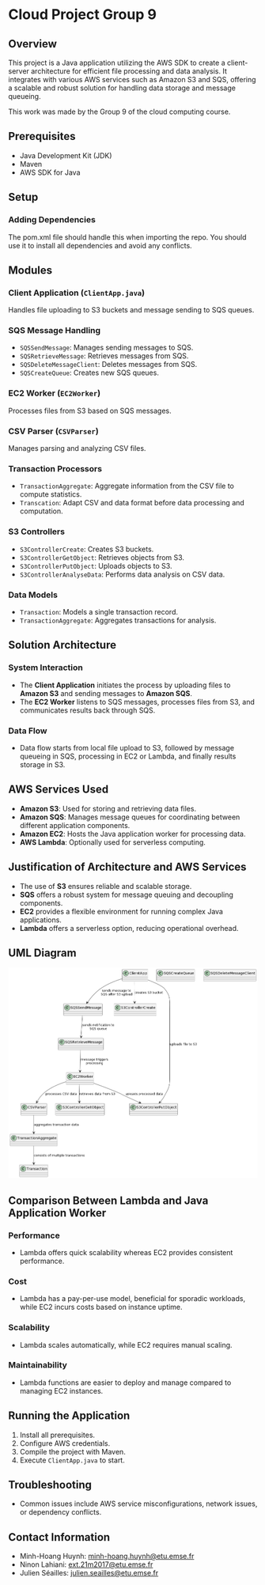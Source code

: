 # Cloud Project Group 9


## Overview


This project is a Java application utilizing the AWS SDK to create a client-server architecture for efficient file processing and data analysis. It integrates with various AWS services such as Amazon S3 and SQS, offering a scalable and robust solution for handling data storage and message queueing.

This work was made by the Group 9 of the cloud computing course.


## Prerequisites


- Java Development Kit (JDK)
- Maven
- AWS SDK for Java


## Setup


### Adding Dependencies


The pom.xml file should handle this when importing the repo. You should use it to install all dependencies and avoid any conflicts.


## Modules


### Client Application (`ClientApp.java`)
Handles file uploading to S3 buckets and message sending to SQS queues.


### SQS Message Handling
- `SQSSendMessage`: Manages sending messages to SQS.
- `SQSRetrieveMessage`: Retrieves messages from SQS.
- `SQSDeleteMessageClient`: Deletes messages from SQS.
- `SQSCreateQueue`: Creates new SQS queues.


### EC2 Worker (`EC2Worker`)
Processes files from S3 based on SQS messages.


### CSV Parser (`CSVParser`)
Manages parsing and analyzing CSV files.

### Transaction Processors
- `TransactionAggregate`: Aggregate information from the CSV file to compute statistics.
- `Transcation`: Adapt CSV and data format before data processing and computation.

### S3 Controllers
- `S3ControllerCreate`: Creates S3 buckets.
- `S3ControllerGetObject`: Retrieves objects from S3.
- `S3ControllerPutObject`: Uploads objects to S3.
- `S3ControllerAnalyseData`: Performs data analysis on CSV data.


### Data Models
- `Transaction`: Models a single transaction record.
- `TransactionAggregate`: Aggregates transactions for analysis.


## Solution Architecture


### System Interaction
- The **Client Application** initiates the process by uploading files to **Amazon S3** and sending messages to **Amazon SQS**.
- The **EC2 Worker** listens to SQS messages, processes files from S3, and communicates results back through SQS.


### Data Flow
- Data flow starts from local file upload to S3, followed by message queueing in SQS, processing in EC2 or Lambda, and finally results storage in S3.


## AWS Services Used


- **Amazon S3**: Used for storing and retrieving data files.
- **Amazon SQS**: Manages message queues for coordinating between different application components.
- **Amazon EC2**: Hosts the Java application worker for processing data.
- **AWS Lambda**: Optionally used for serverless computing.


## Justification of Architecture and AWS Services


- The use of **S3** ensures reliable and scalable storage.
- **SQS** offers a robust system for message queuing and decoupling components.
- **EC2** provides a flexible environment for running complex Java applications.
- **Lambda** offers a serverless option, reducing operational overhead.


## UML Diagram
![Architecture class cloud](./Archi_cloud.png)


## Comparison Between Lambda and Java Application Worker


### Performance
- Lambda offers quick scalability whereas EC2 provides consistent performance.


### Cost
- Lambda has a pay-per-use model, beneficial for sporadic workloads, while EC2 incurs costs based on instance uptime.


### Scalability
- Lambda scales automatically, while EC2 requires manual scaling.


### Maintainability
- Lambda functions are easier to deploy and manage compared to managing EC2 instances.


## Running the Application


1. Install all prerequisites.
2. Configure AWS credentials.
3. Compile the project with Maven.
4. Execute `ClientApp.java` to start.


## Troubleshooting


- Common issues include AWS service misconfigurations, network issues, or dependency conflicts.


## Contact Information


- Minh-Hoang Huynh: minh-hoang.huynh@etu.emse.fr
- Ninon Lahiani: ext.21m2017@etu.emse.fr
- Julien Séailles: julien.seailles@etu.emse.fr
